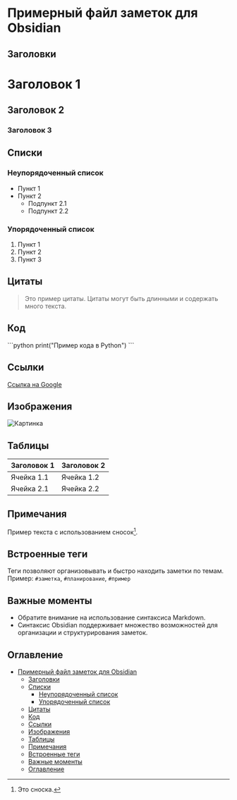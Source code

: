 # Примерный файл заметок для Obsidian

## Заголовки

# Заголовок 1

## Заголовок 2

### Заголовок 3

## Списки

### Неупорядоченный список
- Пункт 1
- Пункт 2
  - Подпункт 2.1
  - Подпункт 2.2

### Упорядоченный список
1. Пункт 1
2. Пункт 2
3. Пункт 3

## Цитаты
> Это пример цитаты. Цитаты могут быть длинными и содержать много текста.

## Код
\```python
print("Пример кода в Python")
\```

## Ссылки
[Ссылка на Google](https://www.google.com)

## Изображения
![Картинка](путь_к_изображению.png)

## Таблицы
| Заголовок 1 | Заголовок 2 |
|-------------|-------------|
| Ячейка 1.1  | Ячейка 1.2  |
| Ячейка 2.1  | Ячейка 2.2  |

## Примечания
Пример текста с использованием сносок[^1].

[^1]: Это сноска.

## Встроенные теги
Теги позволяют организовывать и быстро находить заметки по темам. Пример: `#заметка`, `#планирование`, `#пример`

## Важные моменты
- Обратите внимание на использование синтаксиса Markdown.
- Синтаксис Obsidian поддерживает множество возможностей для организации и структурирования заметок.

## Оглавление
- [Примерный файл заметок для Obsidian](#примерный-файл-заметок-для-obsidian)
  - [Заголовки](#заголовки)
  - [Списки](#списки)
    - [Неупорядоченный список](#неупорядоченный-список)
    - [Упорядоченный список](#упорядоченный-список)
  - [Цитаты](#цитаты)
  - [Код](#код)
  - [Ссылки](#ссылки)
  - [Изображения](#изображения)
  - [Таблицы](#таблицы)
  - [Примечания](#примечания)
  - [Встроенные теги](#встроенные-теги)
  - [Важные моменты](#важные-моменты)
  - [Оглавление](#оглавление)
